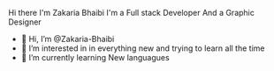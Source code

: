 Hi there I'm Zakaria Bhaibi 
I'm a Full stack Developer And a Graphic Designer



- 👋 Hi, I’m @Zakaria-Bhaibi
- 👀 I’m interested in in everything new and trying to learn all the time
- 🌱 I’m currently learning New languagues 



<!---
Zakaria-Bhaibi/Zakaria-Bhaibi is a ✨ special ✨ repository because its `README.md` (this file) appears on your GitHub profile.
You can click the Preview link to take a look at your changes.
--->
